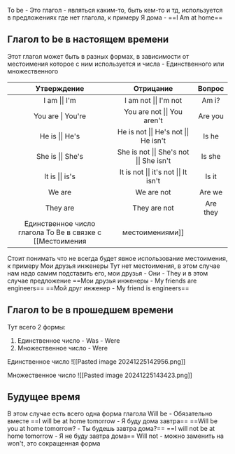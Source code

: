 To be - Это глагол - являться каким-то, быть кем-то и тд, используется в предложениях где нет глагола, к примеру 
Я дома - ==I Am at home==

## Глагол to be в настоящем времени
Этот глагол может быть в разных формах, в зависимости от местоимения которое с ним используется и числа - Единственного или множественного

|    Утверждение    |                Отрицание                 |  Вопрос  |
| :---------------: | :--------------------------------------: | :------: |
|   I am \|\| I'm   |          I am not \|\| I'm not           |  Am i?   |
| You are \| You're |       You are not \|\| You aren't        | Are you  |
|  He is \|\| He's  |  He is not \|\| He's not \|\| He isn't   |  Is he   |
| She is \|\| She's | She is not \|\| She's not \|\| She isn't |  Is she  |
|  It is \|\| is's  |  It is not \|\| it's not \|\| It isn't   |  Is it   |
|      We are       |                We are not                |  Are we  |
|     They are      |               They are not               | Are they |
Единственное число глагола To Be в связке с [[Местоимения|местоимениями]]

Стоит понимать что не всегда будет явное использование местоимения, к примеру 
Мои друзья инженеры
Тут нет местоимения, в этом случае нам надо самим подставить его, мои друзья - Они - They и в этом случае предложение
==Мои друзья инженеры - My friends are engineers==
==Мой друг инженер - My friend is engineers==

## Глагол to be в прошедшем времени
Тут всего 2 формы:
1) Единственное число - Was - Were
2) Множественное число - Were

Единственное число
![[Pasted image 20241225142956.png]]

Множественное число
![[Pasted image 20241225143423.png]]
## Будущее время
В этом случае есть всего одна форма глагола
Will be - Обязательно вместе
==I will be at home tomorrow - Я буду дома завтра==
==Will be you at home tomorrow? - Ты будешь завтра дома?==
==I will not be at home tomorrow - Я не буду завтра дома==
Will not - можно заменить на won't, это сокращенная форма